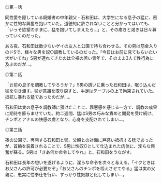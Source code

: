 ◎第一話

同性愛を隠している既婚者の中年親父・石和田は、大学生になる息子の猛に、密かに性的な興奮を抱いていた。道徳的に許されないことと分かってはいても、「いっそ欲望のままに、猛を抱いてしまえたら…」と、その疼きと渇きは日々募っていくのだった。

ある夜、石和田は数少ないゲイの友人と公園で待ち合わせる。その男は筋金入りのドSで、様々な男を奴○調教しているのだった。「今日はお前に見てもらいたい犬がいてね」S男が連れてきたのは全裸の若い青年で、そのまま3人で性行為に及ぶのだが…。

◎第二話

「お前の息子を調教してやろうか？」S男の誘いに乗った石和田は、眠り込んだ猛を引き渡す。猛が意識を取り戻すと、手足はテーブルの上で拘束されていた。抵抗し暴れる猛であったのだが…。

石和田は実の息子を調教師に預けたことに、罪悪感を感じる一方で、調教の成果に期待を膨らませていた。約二週間、猛はS男の巧みな責めと開発を受け続け、チンポとアナルの快感の虜となり、心身を支配されてしまい…。

◎第三話

夜の公園で、再開する石和田と猛。父親との対面に戸惑い抵抗する猛であったが、首輪を装着されることで、S男に性奴○として仕込まれた肉体に、淫らな興奮が蘇る。S男は「さあ何か命令してやれ」と、石和田をうながす。

石和田は長年の想いを遂げるように、淫らな命令を次々と与える。「イクときはお父さんの許可が必要だぞ」「お父さんのチンポを咥えさせてやる」猛は実の父親に、忠実に性奉仕を行い、すっかり性奴隷と化してしまい…。